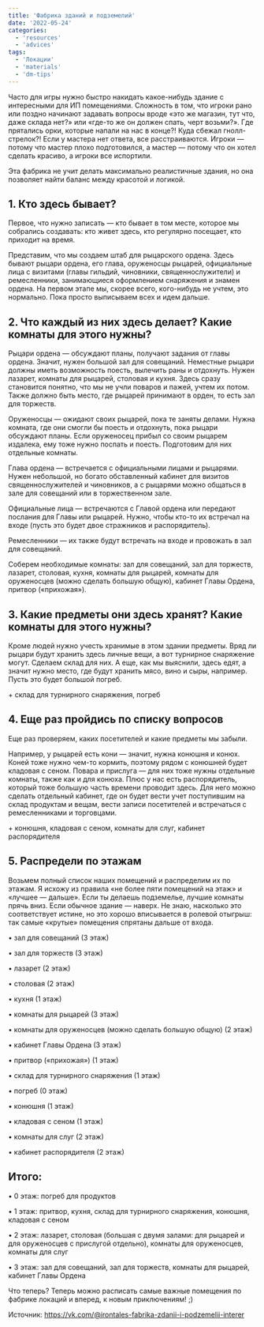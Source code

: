```yaml
---
title: 'Фабрика зданий и подземелий'
date: '2022-05-24'
categories:
  - 'resources'
  - 'advices'
tags:
  - 'Локации'
  - 'materials'
  - 'dm-tips'
---
```


Часто для игры нужно быстро накидать какое-нибудь здание с интересными для ИП помещениями. Сложность в том, что игроки рано или поздно начинают задавать вопросы вроде «это же магазин, тут что, даже склада нет?» или «где-то же он должен спать, черт возьми?». Где прятались орки, которые напали на нас в конце?! Куда сбежал гнолл-стрелок?! Если у мастера нет ответа, все расстраиваются. Игроки — потому что мастер плохо подготовился, а мастер — потому что он хотел сделать красиво, а игроки все испортили.

Эта фабрика не учит делать максимально реалистичные здания, но она позволяет найти баланс между красотой и логикой.

## 1\. Кто здесь бывает?

Первое, что нужно записать — кто бывает в том месте, которое мы собрались создавать: кто живет здесь, кто регулярно посещает, кто приходит на время.

Представим, что мы создаем штаб для рыцарского ордена. Здесь бывают рыцари ордена, его глава, оруженосцы рыцарей, официальные лица с визитами (главы гильдий, чиновники, священнослужители) и ремесленники, занимающиеся оформлением снаряжения и знамен ордена. На первом этапе мы, скорее всего, кого-нибудь не учтем, это нормально. Пока просто выписываем всех и идем дальше.

## 2\. Что каждый из них здесь делает? Какие комнаты для этого нужны?

Рыцари ордена — обсуждают планы, получают задания от главы ордена. Значит, нужен большой зал для совещаний. Неместные рыцари должны иметь возможность поесть, вылечить раны и отдохнуть. Нужен лазарет, комнаты для рыцарей, столовая и кухня. Здесь сразу становится понятно, что мы не учли поваров и пажей, учтем их потом. Также должно быть место, где рыцарей принимают в орден, то есть зал для торжеств.

Оруженосцы — ожидают своих рыцарей, пока те заняты делами. Нужна комната, где они смогли бы поесть и отдохнуть, пока рыцари обсуждают планы. Если оруженосец прибыл со своим рыцарем издалека, ему тоже нужно поспать и поесть. Подготовим для них отдельные комнаты.

Глава ордена — встречается с официальными лицами и рыцарями. Нужен небольшой, но богато обставленный кабинет для визитов священнослужителей и чиновников, а с рыцарями можно общаться в зале для совещаний или в торжественном зале.

Официальные лица — встречаются с Главой ордена или передают послания для Главы или рыцарей. Нужно, чтобы кто-то их встречал на входе (пусть это будет двое стражников и распорядитель).

Ремесленники — их также будут встречать на входе и провожать в зал для совещаний.

Соберем необходимые комнаты: зал для совещаний, зал для торжеств, лазарет, столовая, кухня, комнаты для рыцарей, комнаты для оруженосцев (можно сделать большую общую), кабинет Главы Ордена, притвор («прихожая»).

## 3\. Какие предметы они здесь хранят? Какие комнаты для этого нужны?

Кроме людей нужно учесть хранимые в этом здании предметы. Вряд ли рыцари будут хранить здесь личные вещи, а вот турнирное снаряжение могут. Сделаем склад для них. А еще, как мы выяснили, здесь едят, а значит нужно место, где будут хранить мясо, вино и сыры, например. Пусть это будет большой погреб.

\+ склад для турнирного снаряжения, погреб

## 4\. Еще раз пройдись по списку вопросов

Еще раз проверяем, каких посетителей и какие предметы мы забыли.

Например, у рыцарей есть кони — значит, нужна конюшня и конюх. Коней тоже нужно чем-то кормить, поэтому рядом с конюшней будет кладовая с сеном. Повара и прислуга — для них тоже нужны отдельные комнаты, также как и для конюха. Плюс у нас есть распорядитель, который тоже большую часть времени проводит здесь. Для него можно сделать отдельный кабинет, где он будет вести учет поступившим на склад продуктам и вещам, вести записи посетителей и встречаться с ремесленниками и торговцами.

\+ конюшня, кладовая с сеном, комнаты для слуг, кабинет распорядителя

## 5\. Распредели по этажам

Возьмем полный список наших помещений и распределим их по этажам. Я исхожу из правила «не более пяти помещений на этаж» и «лучшее — дальше». Если ты делаешь подземелье, лучшие комнаты прячь вниз. Если обычное здание — наверх. Не знаю, насколько это соответствует истине, но это хорошо вписывается в ролевой отыгрыш: так самые «крутые» помещения спрятаны дальше от входа.

• зал для совещаний (3 этаж)

• зал для торжеств (3 этаж)

• лазарет (2 этаж)

• столовая (2 этаж)

• кухня (1 этаж)

• комнаты для рыцарей (3 этаж)

• комнаты для оруженосцев (можно сделать большую общую) (2 этаж)

• кабинет Главы Ордена (3 этаж)

• притвор («прихожая») (1 этаж)

• склад для турнирного снаряжения (1 этаж)

• погреб (0 этаж)

• конюшня (1 этаж)

• кладовая с сеном (1 этаж)

• комнаты для слуг (2 этаж)

• кабинет распорядителя (2 этаж)

## Итого:

• 0 этаж: погреб для продуктов

• 1 этаж: притвор, кухня, склад для турнирного снаряжения, конюшня, кладовая с сеном

• 2 этаж: лазарет, столовая (большая с двумя залами: для рыцарей и для оруженосцев с прислугой отдельно), комнаты для оруженосцев, комнаты для слуг

• 3 этаж: зал для совещаний, зал для торжеств, комнаты для рыцарей, кабинет Главы Ордена

Что теперь? Теперь можно расписать самые важные помещения по фабрике локаций и вперед, к новым приключениям! ;)

Источник: <https://vk.com/@irontales-fabrika-zdanii-i-podzemelii-interer>
